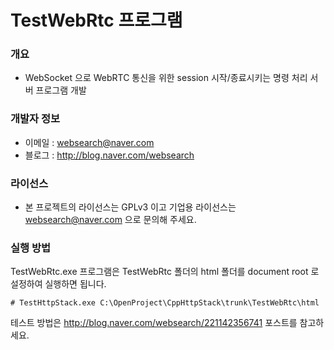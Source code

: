 ﻿# TestWebRtc 프로그램

### 개요

* WebSocket 으로 WebRTC 통신을 위한 session 시작/종료시키는 명령 처리 서버 프로그램 개발

### 개발자 정보

* 이메일 : websearch@naver.com
* 블로그 : http://blog.naver.com/websearch

### 라이선스

* 본 프로젝트의 라이선스는 GPLv3 이고 기업용 라이선스는 websearch@naver.com 으로 문의해 주세요.

### 실행 방법
TestWebRtc.exe 프로그램은 TestWebRtc 폴더의 html 폴더를 document root 로 설정하여 실행하면 됩니다.

```
# TestHttpStack.exe C:\OpenProject\CppHttpStack\trunk\TestWebRtc\html
```

테스트 방법은 http://blog.naver.com/websearch/221142356741 포스트를 참고하세요.

 